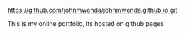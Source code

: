 https://github.com/johnmwenda/johnmwenda.github.io.git

This is my online portfolio, its hosted on github pages